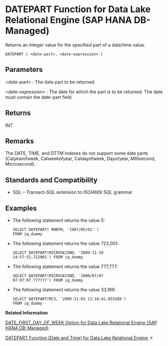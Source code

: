 <!-- loioa07008d5cbc347329b60d52b3e243ed6 -->

# DATEPART Function for Data Lake Relational Engine \(SAP HANA DB-Managed\)

Returns an integer value for the specified part of a date/time value.



```
DATEPART ( <date-part>, <date-expression> )
```



<a name="loioa07008d5cbc347329b60d52b3e243ed6__section_ww1_2dm_srb"/>

## Parameters

 *<date-part\>*
 :   The date part to be returned.

  *<date-expression\>*
 :   The date for which the part is to be returned. The date must contain the date-part field.

 

<a name="loioa07008d5cbc347329b60d52b3e243ed6__section_nvp_2dm_srb"/>

## Returns

INT



<a name="loioa07008d5cbc347329b60d52b3e243ed6__section_t3d_fdm_srb"/>

## Remarks

The DATE, TIME, and DTTM indexes do not support some date parts \(Calyearofweek, Calweekofyear, Caldayofweek, Dayofyear, Millisecond, Microsecond\).



<a name="loioa07008d5cbc347329b60d52b3e243ed6__section_twp_fdm_srb"/>

## Standards and Compatibility

-   SQL – Transact-SQL extension to ISO/ANSI SQL grammar



<a name="loioa07008d5cbc347329b60d52b3e243ed6__section_hjr_gdm_srb"/>

## Examples

-   The following statement returns the value 5:

    ```
    SELECT DATEPART( MONTH, '1987/05/02' )
    FROM iq_dummy
    ```

-   The following statement returns the value 722,001:

    ```
    SELECT DATEPART(MICROSECOND, '2009-11-10
    14:57:52.722001') FROM iq_dummy
    ```

-   The following statement returns the value 777,777:

    ```
    SELECT DATEPART(MICROSECOND, '2000/07/07
    07:07:07.777777') FROM iq_dummy
    ```

-   The following statement returns the value 33,189:

    ```
    SELECT DATEPART(MCS, '2009-11-03 11:10:42.033189')
    FROM iq_dummy
    ```


**Related Information**  


[DATE\_FIRST\_DAY\_OF\_WEEK Option for Data Lake Relational Engine \(SAP HANA DB-Managed\)](../040-database-options/date-first-day-of-week-option-for-data-lake-relational-engine-sap-hana-db-managed-7b332a7.md "Determines the first day of the week.")

[DATEPART Function [Date and Time] for Data Lake Relational Engine](https://help.sap.com/viewer/19b3964099384f178ad08f2d348232a9/2023_1_QRC/en-US/a547b06f84f210158ab3bd499f292d99.html "Returns an integer value for the specified part of a date/time value.") :arrow_upper_right:

